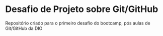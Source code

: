 # Desafio de Projeto sobre Git/GitHub
Repositório criado para o primeiro desafio do bootcamp, pós aulas de Git/GitHub da DIO

